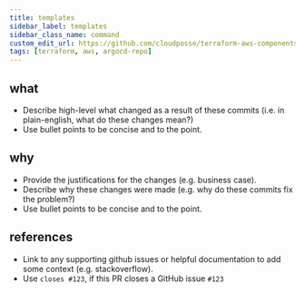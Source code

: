 ```yaml
---
title: templates
sidebar_label: templates
sidebar_class_name: command
custom_edit_url: https://github.com/cloudposse/terraform-aws-components/blob/main/modules/argocd-repo/templates/PULL_REQUEST_TEMPLATE.md
tags: [terraform, aws, argocd-repo]
---
```


## what

- Describe high-level what changed as a result of these commits (i.e. in plain-english, what do these changes mean?)
- Use bullet points to be concise and to the point.

## why

- Provide the justifications for the changes (e.g. business case).
- Describe why these changes were made (e.g. why do these commits fix the problem?)
- Use bullet points to be concise and to the point.

## references

- Link to any supporting github issues or helpful documentation to add some context (e.g. stackoverflow).
- Use `closes #123`, if this PR closes a GitHub issue `#123`


